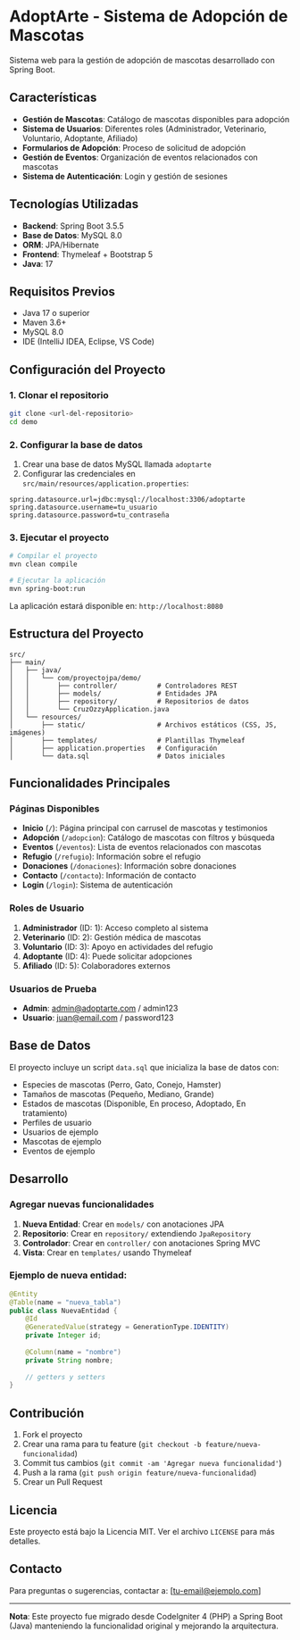 # AdoptArte - Sistema de Adopción de Mascotas

Sistema web para la gestión de adopción de mascotas desarrollado con Spring Boot.

## Características

- **Gestión de Mascotas**: Catálogo de mascotas disponibles para adopción
- **Sistema de Usuarios**: Diferentes roles (Administrador, Veterinario, Voluntario, Adoptante, Afiliado)
- **Formularios de Adopción**: Proceso de solicitud de adopción
- **Gestión de Eventos**: Organización de eventos relacionados con mascotas
- **Sistema de Autenticación**: Login y gestión de sesiones

## Tecnologías Utilizadas

- **Backend**: Spring Boot 3.5.5
- **Base de Datos**: MySQL 8.0
- **ORM**: JPA/Hibernate
- **Frontend**: Thymeleaf + Bootstrap 5
- **Java**: 17

## Requisitos Previos

- Java 17 o superior
- Maven 3.6+
- MySQL 8.0
- IDE (IntelliJ IDEA, Eclipse, VS Code)

## Configuración del Proyecto

### 1. Clonar el repositorio
```bash
git clone <url-del-repositorio>
cd demo
```

### 2. Configurar la base de datos

1. Crear una base de datos MySQL llamada `adoptarte`
2. Configurar las credenciales en `src/main/resources/application.properties`:
```properties
spring.datasource.url=jdbc:mysql://localhost:3306/adoptarte
spring.datasource.username=tu_usuario
spring.datasource.password=tu_contraseña
```

### 3. Ejecutar el proyecto

```bash
# Compilar el proyecto
mvn clean compile

# Ejecutar la aplicación
mvn spring-boot:run
```

La aplicación estará disponible en: `http://localhost:8080`

## Estructura del Proyecto

```
src/
├── main/
│   ├── java/
│   │   └── com/proyectojpa/demo/
│   │       ├── controller/          # Controladores REST
│   │       ├── models/              # Entidades JPA
│   │       ├── repository/          # Repositorios de datos
│   │       └── CruzOzzyApplication.java
│   └── resources/
│       ├── static/                  # Archivos estáticos (CSS, JS, imágenes)
│       ├── templates/               # Plantillas Thymeleaf
│       ├── application.properties   # Configuración
│       └── data.sql                 # Datos iniciales
```

## Funcionalidades Principales

### Páginas Disponibles

- **Inicio** (`/`): Página principal con carrusel de mascotas y testimonios
- **Adopción** (`/adopcion`): Catálogo de mascotas con filtros y búsqueda
- **Eventos** (`/eventos`): Lista de eventos relacionados con mascotas
- **Refugio** (`/refugio`): Información sobre el refugio
- **Donaciones** (`/donaciones`): Información sobre donaciones
- **Contacto** (`/contacto`): Información de contacto
- **Login** (`/login`): Sistema de autenticación

### Roles de Usuario

1. **Administrador** (ID: 1): Acceso completo al sistema
2. **Veterinario** (ID: 2): Gestión médica de mascotas
3. **Voluntario** (ID: 3): Apoyo en actividades del refugio
4. **Adoptante** (ID: 4): Puede solicitar adopciones
5. **Afiliado** (ID: 5): Colaboradores externos

### Usuarios de Prueba

- **Admin**: admin@adoptarte.com / admin123
- **Usuario**: juan@email.com / password123

## Base de Datos

El proyecto incluye un script `data.sql` que inicializa la base de datos con:

- Especies de mascotas (Perro, Gato, Conejo, Hamster)
- Tamaños de mascotas (Pequeño, Mediano, Grande)
- Estados de mascotas (Disponible, En proceso, Adoptado, En tratamiento)
- Perfiles de usuario
- Usuarios de ejemplo
- Mascotas de ejemplo
- Eventos de ejemplo

## Desarrollo

### Agregar nuevas funcionalidades

1. **Nueva Entidad**: Crear en `models/` con anotaciones JPA
2. **Repositorio**: Crear en `repository/` extendiendo `JpaRepository`
3. **Controlador**: Crear en `controller/` con anotaciones Spring MVC
4. **Vista**: Crear en `templates/` usando Thymeleaf

### Ejemplo de nueva entidad:

```java
@Entity
@Table(name = "nueva_tabla")
public class NuevaEntidad {
    @Id
    @GeneratedValue(strategy = GenerationType.IDENTITY)
    private Integer id;
    
    @Column(name = "nombre")
    private String nombre;
    
    // getters y setters
}
```

## Contribución

1. Fork el proyecto
2. Crear una rama para tu feature (`git checkout -b feature/nueva-funcionalidad`)
3. Commit tus cambios (`git commit -am 'Agregar nueva funcionalidad'`)
4. Push a la rama (`git push origin feature/nueva-funcionalidad`)
5. Crear un Pull Request

## Licencia

Este proyecto está bajo la Licencia MIT. Ver el archivo `LICENSE` para más detalles.

## Contacto

Para preguntas o sugerencias, contactar a: [tu-email@ejemplo.com]

---

**Nota**: Este proyecto fue migrado desde CodeIgniter 4 (PHP) a Spring Boot (Java) manteniendo la funcionalidad original y mejorando la arquitectura.
